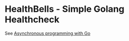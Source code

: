 # HealthBells - Simple Golang Healthcheck
See [Asynchronous programming with Go](https://medium.com/@gauravsingharoy/asynchronous-programming-with-go-546b96cd50c1)

